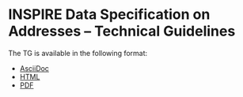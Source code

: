 # INSPIRE Data Specification on Addresses – Technical Guidelines

The TG is available in the following format:
* [AsciiDoc](dataspecification_ad.adoc)
* [HTML](dataspecification_ad.html)
* [PDF](dataspecification_ad.pdf)
